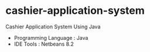 # cashier-application-system
Cashier Application System Using Java

- Programming Language : Java
- IDE Tools : Netbeans 8.2

